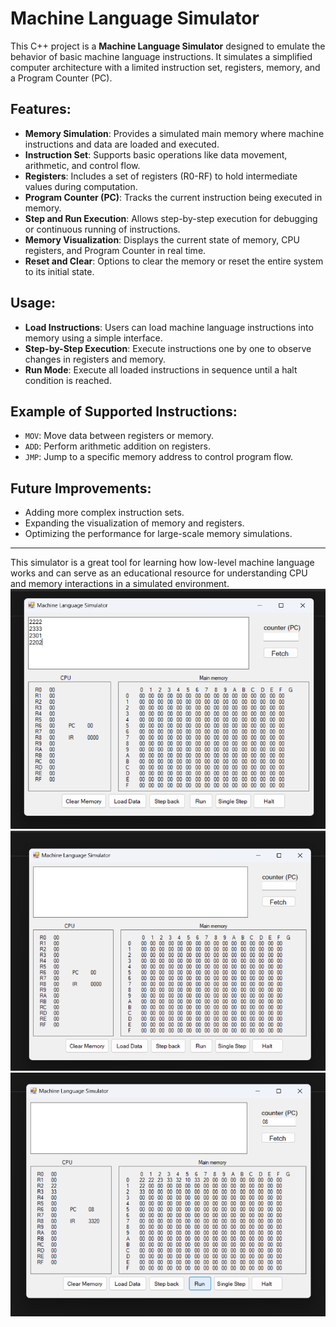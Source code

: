# Machine Language Simulator

This C++ project is a **Machine Language Simulator** designed to emulate the behavior of basic machine language instructions. It simulates a simplified computer architecture with a limited instruction set, registers, memory, and a Program Counter (PC).

## Features:
- **Memory Simulation**: Provides a simulated main memory where machine instructions and data are loaded and executed.
- **Instruction Set**: Supports basic operations like data movement, arithmetic, and control flow.
- **Registers**: Includes a set of registers (R0-RF) to hold intermediate values during computation.
- **Program Counter (PC)**: Tracks the current instruction being executed in memory.
- **Step and Run Execution**: Allows step-by-step execution for debugging or continuous running of instructions.
- **Memory Visualization**: Displays the current state of memory, CPU registers, and Program Counter in real time.
- **Reset and Clear**: Options to clear the memory or reset the entire system to its initial state.

## Usage:
- **Load Instructions**: Users can load machine language instructions into memory using a simple interface.
- **Step-by-Step Execution**: Execute instructions one by one to observe changes in registers and memory.
- **Run Mode**: Execute all loaded instructions in sequence until a halt condition is reached.

## Example of Supported Instructions:
- `MOV`: Move data between registers or memory.
- `ADD`: Perform arithmetic addition on registers.
- `JMP`: Jump to a specific memory address to control program flow.

## Future Improvements:
- Adding more complex instruction sets.
- Expanding the visualization of memory and registers.
- Optimizing the performance for large-scale memory simulations.

---

This simulator is a great tool for learning how low-level machine language works and can serve as an educational resource for understanding CPU and memory interactions in a simulated environment.
![Machine Language Simulator](https://github.com/saeedmhmoud100/Machine-Language-Simulator/blob/main/screens/Screenshot%202023-11-15%20102816.png)
![Machine Language Simulator](https://github.com/saeedmhmoud100/Machine-Language-Simulator/blob/main/screens/Screenshot%202023-11-15%20102623.png)
![Machine Language Simulator](https://github.com/saeedmhmoud100/Machine-Language-Simulator/blob/main/screens/Screenshot%202023-11-15%20102647.png)

